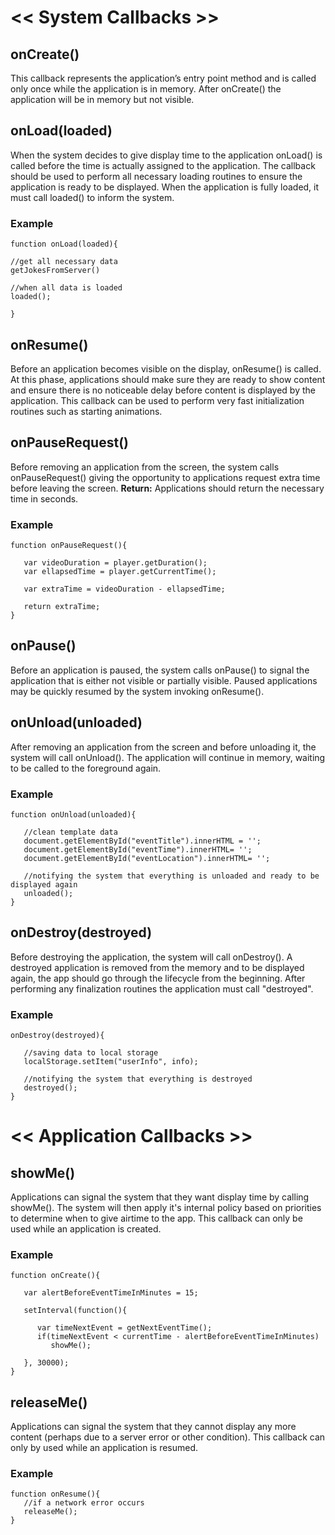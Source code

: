 # << System Callbacks >> #

## onCreate() ##
This callback represents the application’s entry point method and is called only once while the application is in memory. After onCreate() the application will be in memory but not visible.

## onLoad(loaded) ##
When the system decides to give display time to the application onLoad() is called before the time is actually assigned to the application. The callback should be used to perform all necessary loading routines to ensure the application is ready to be displayed. When the application is fully loaded, it must call loaded() to inform the system.

### Example ###
```
function onLoad(loaded){

//get all necessary data
getJokesFromServer()

//when all data is loaded
loaded();

}
```

## onResume() ##
Before an application becomes visible on the display, onResume() is called. At this phase, applications should make sure they are ready to show content and ensure there is no noticeable delay before content is displayed by the application. This callback can be used to perform very fast initialization routines such as starting animations.

## onPauseRequest() ##
Before removing an application from the screen, the system calls onPauseRequest() giving the opportunity to applications request extra time before leaving the screen.
**Return:** Applications should return the necessary time in seconds.

### Example ###
```
function onPauseRequest(){

   var videoDuration = player.getDuration();
   var ellapsedTime = player.getCurrentTime();

   var extraTime = videoDuration - ellapsedTime;

   return extraTime;
}
```

## onPause() ##
Before an application is paused, the system calls onPause() to signal the application that is either not visible or partially visible. Paused applications may be quickly resumed by the system invoking onResume().

## onUnload(unloaded) ##
After removing an application from the screen and before unloading it, the system will call onUnload(). The application will continue in memory, waiting to be called to the foreground again.

### Example ###
```
function onUnload(unloaded){

   //clean template data
   document.getElementById("eventTitle").innerHTML = '';
   document.getElementById("eventTime").innerHTML= '';
   document.getElementById("eventLocation").innerHTML= '';

   //notifying the system that everything is unloaded and ready to be displayed again
   unloaded();
}
```

## onDestroy(destroyed) ##
Before destroying the application, the system will call onDestroy(). A destroyed application is removed from the memory and to be displayed again, the app should go through the lifecycle from the beginning. After performing any finalization routines the application must call "destroyed".

### Example ###
```
onDestroy(destroyed){

   //saving data to local storage
   localStorage.setItem("userInfo", info);

   //notifying the system that everything is destroyed
   destroyed();
}
```

# << Application Callbacks >> #

## showMe() ##
Applications can signal the system that they want display time by calling showMe(). The system will then apply it's internal policy based on priorities to determine when to give airtime to the app. This callback can only be used while an application is created.

### Example ###
```
function onCreate(){

   var alertBeforeEventTimeInMinutes = 15;

   setInterval(function(){

      var timeNextEvent = getNextEventTime();
      if(timeNextEvent < currentTime - alertBeforeEventTimeInMinutes)
         showMe(); 

   }, 30000);
}
```

## releaseMe() ##
Applications can signal the system that they cannot display any more content (perhaps due to a server error or other condition). This callback can only by used while an application is resumed.

### Example ###
```
function onResume(){
   //if a network error occurs
   releaseMe();
}
```